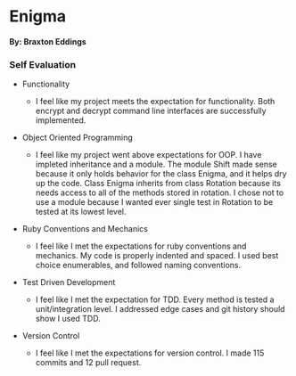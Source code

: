 # Enigma
#### By: Braxton Eddings


### Self Evaluation
- Functionality
  - I feel like my project meets the expectation for functionality. Both encrypt and decrypt command line interfaces are successfully implemented.

- Object Oriented Programming
  - I feel like my project went above expectations for OOP. I have impleted inheritance and a module. The module Shift made sense because it only holds behavior for the class Enigma, and it helps dry up the code. Class Enigma inherits from class Rotation because its needs access to all of the methods stored in rotation. I chose not to use a module because I wanted ever single test in Rotation to be tested at its lowest level. 

- Ruby Conventions and Mechanics
  - I feel like I met the expectations for ruby conventions and mechanics. My code is properly indented and spaced. I used best choice enumerables, and followed naming conventions.

- Test Driven Development
  - I feel like I met the expectation for TDD. Every method is tested a unit/integration level. I addressed edge cases and git history should show I used TDD.

- Version Control
  - I feel like I met the expectations for version control. I made 115 commits and 12 pull request. 